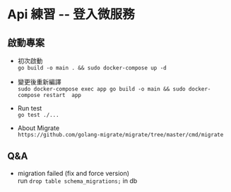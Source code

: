 # Api 練習 -- 登入微服務
## 啟動專案
* 初次啟動  
`go build -o main . && sudo docker-compose up -d`
* 變更後重新編譯  
`sudo docker-compose exec app go build -o main && sudo docker-compose restart  app`
* Run test  
`go test ./...`

* About Migrate  
`https://github.com/golang-migrate/migrate/tree/master/cmd/migrate`

## Q&A

* migration failed (fix and force version)  
run  `drop table schema_migrations;` in db
